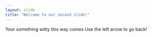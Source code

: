 ```yaml
---
layout: slide
title: "Welcome to our second slide!"
---
```

Your something witty this way comes
Use the left arrow to go back!
